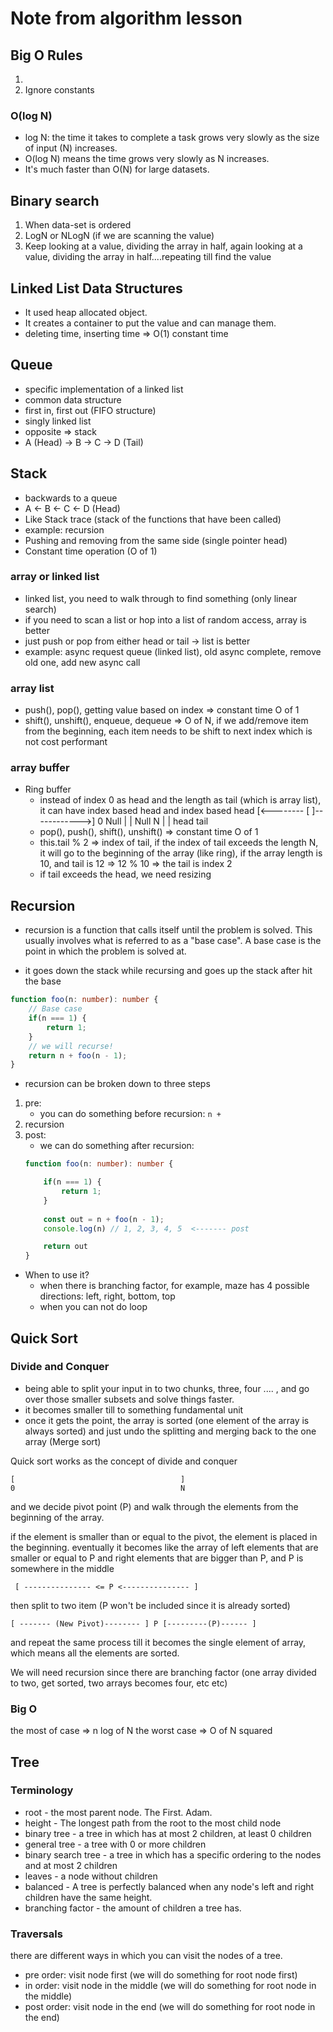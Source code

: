 # Note from algorithm lesson

## Big O Rules
1. 
2. Ignore constants


### O(log N)
- log N: the time it takes to complete a task grows very slowly as the size of input (N) increases.
- O(log N) means the time grows very slowly as N increases.
- It's much faster than O(N) for large datasets.

## Binary search
1. When data-set is ordered
2. LogN or NLogN (if we are scanning the value)
3. Keep looking at a value, dividing the array in half, again looking at a value, dividing the array in half....repeating till find the value


## Linked List Data Structures
- It used heap allocated object. 
- It creates a container to put the value and can manage them. 
- deleting time, inserting time => O(1) constant time 


## Queue
- specific implementation of a linked list
- common data structure
- first in, first out (FIFO structure)
- singly linked list
- opposite => stack
- A (Head) -> B -> C -> D (Tail)

## Stack
- backwards to a queue
- A <- B <- C <- D (Head)
- Like Stack trace (stack of the functions that have been called)
- example: recursion
- Pushing and removing from the same side (single pointer head)
- Constant time operation (O of 1)


### array or linked list
- linked list, you need to walk through to find something (only linear search)
- if you need to scan a list or hop into a list of random access, array is better
- just push or pop from either head or tail -> list is better
- example: async request queue (linked list), old async complete, remove old one, add new async call

### array list 
- push(), pop(), getting value based on index => constant time O of 1
- shift(), unshift(), enqueue, dequeue => O of N, if we add/remove item from the beginning, each item needs to be shift to next index which is not cost performant

### array buffer
- Ring buffer
    - instead of index 0 as head and the length as tail (which is array list), it can have index based head and index based head
    [<-------- [                      ]------------>]
    0    Null  |                      |     Null    N
               |                      |
               head                   tail
    - pop(), push(), shift(), unshift() => constant time O of 1
    - this.tail % 2 => index of tail, if the index of tail exceeds the length N, it will go to the beginning of the array (like ring), if the array length is 10, and tail is 12 => 12 % 10 => the tail is index 2
    - if tail exceeds the head, we need resizing



## Recursion
- recursion is a function that calls itself until the problem is solved. This usually involves what is referred to as a "base case". A base case is the point in which the problem is solved at.

- it goes down the stack while recursing and goes up the stack after hit the base
```ts
function foo(n: number): number {
    // Base case
    if(n === 1) {
        return 1;
    }
    // we will recurse!
    return n + foo(n - 1);
}
```
 
- recursion can be broken down to three steps
1. pre: 
    - you can do something before recursion: 
    `n + `
2. recursion
3. post: 
    - we can do something after recursion:
    ```ts
    function foo(n: number): number {

        if(n === 1) {
            return 1;
        }
       
        const out = n + foo(n - 1);
        console.log(n) // 1, 2, 3, 4, 5  <------- post

        return out
    }
    ``` 

- When to use it? 
  - when there is branching factor, for example, maze has 4 possible directions: left, right, bottom, top
  - when you can not do loop 



## Quick Sort

### Divide and Conquer
- being able to split your input in to two chunks, three, four .... , and go over those smaller subsets and solve things faster. 
- it becomes smaller till to something fundamental unit
- once it gets the point, the array is sorted (one element of the array is always sorted) and just undo the splitting and merging back to the one array (Merge sort)

Quick sort works as the concept of divide and conquer
```
[                                     ] 
0                                     N
```
and we decide pivot point (P)
and walk through the elements from the beginning of the array. 

if the element is smaller than or equal to the pivot, the element is placed in the beginning. 
eventually it becomes like the array of left elements that are smaller or equal to P and right elements that are bigger than P, and P is somewhere in the middle
```
 [ --------------- <= P <--------------- ]
```

 then split to two item (P won't be included since it is already sorted)
 ```
 [ ------- (New Pivot)-------- ] P [---------(P)------ ]
```

and repeat the same process till it becomes the single element of array, which means all the elements are sorted. 

We will need recursion since there are branching factor (one array divided to two, get sorted, two arrays becomes four, etc etc) 

### Big O
the most of case => n log of N
the worst case => O of N squared


## Tree

### Terminology
- root - the most parent node. The First. Adam.
- height - The longest path from the root to the most child node
- binary tree - a tree in which has at most 2 children, at least 0 children
- general tree - a tree with 0 or more children
- binary search tree - a tree in which has a specific ordering to the nodes and at most 2 children
- leaves - a node without children
- balanced - A tree is perfectly balanced when any node's left and right children have the same height.
- branching factor - the amount of children a tree has.

### Traversals
there are different ways in which you can visit the nodes of a tree.

- pre order: visit node first (we will do something for root node first)
- in order: visit node in the middle (we will do something for root node in the middle)
- post order: visit node in the end (we will do something for root node in the end)
